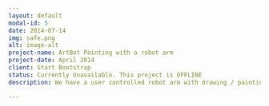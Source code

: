 ```yaml
---
layout: default
modal-id: 5
date: 2014-07-14
img: safe.png
alt: image-alt
project-name: ArtBot Painting with a robot arm
project-date: April 2014
client: Start Bootstrap
status: Currently Unavailable. This project is OFFLINE
description: We have a user controlled robot arm with drawing / painting tools and a blank piece of paper. Go ahead and make some art.

---
```


